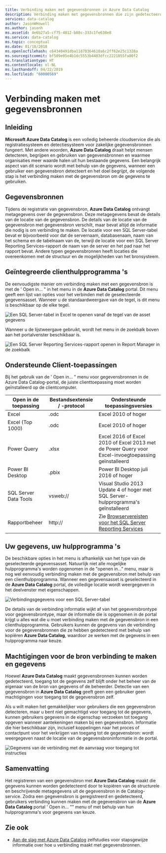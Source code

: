 ```yaml
---
title: Verbinding maken met gegevensbronnen in Azure Data Catalog
description: Verbinding maken met gegevensbronnen die zijn gedetecteerd met Azure Data Catalog markeren artikel met instructies.
services: data-catalog
author: JasonWHowell
ms.author: jasonh
ms.assetid: 4e6b27a5-cf75-4012-b88c-333c1fe638e8
ms.service: data-catalog
ms.topic: conceptual
ms.date: 01/18/2018
ms.openlocfilehash: c64340491dba11870364610a6c2ff62e25c1328a
ms.sourcegitcommit: bf509e05e4b1dc5553b4483dfcc2221055fa80f2
ms.translationtype: HT
ms.contentlocale: nl-NL
ms.lasthandoff: 04/22/2019
ms.locfileid: "60000569"
---
```

# <a name="how-to-connect-to-data-sources"></a>Verbinding maken met gegevensbronnen
## <a name="introduction"></a>Inleiding
**Microsoft Azure Data Catalog** is een volledig beheerde cloudservice die als registratiesysteem en detectiesysteem voor zakelijke gegevensbronnen fungeert. Met andere woorden, **Azure Data Catalog** draait helpt mensen detecteren, begrijpen en gebruiken van gegevensbronnen en waarmee organisaties meer waarde halen uit hun bestaande gegevens. Een belangrijk aspect van dit scenario wordt met behulp van de gegevens, wanneer een gebruiker een gegevensbron detecteert en het doel begrijpt, de volgende stap is het verbinding maken met de gegevensbron om de gegevens te gebruiken.

## <a name="data-source-locations"></a>Gegevensbronnen
Tijdens de registratie van gegevensbron, **Azure Data Catalog** ontvangt metagegevens over de gegevensbron. Deze metagegevens bevat de details van de locatie van de gegevensbron. De details van de locatie van de gegevensbron met gegevensbron verschilt, maar bevat altijd de informatie die nodig is om verbinding te maken. De locatie voor een SQL Server-tabel bevat er bijvoorbeeld voor dat de servernaam, databasenaam, naam van het schema en de tabelnaam van de, terwijl de locatie voor een SQL Server Reporting Services-rapport de naam van de server en het pad naar het rapport bevat. Andere typen gegevensbronnen heeft locaties die overeenkomen met de structuur en de mogelijkheden van het bronsysteem.

## <a name="integrated-client-tools"></a>Geïntegreerde clienthulpprogramma 's
De eenvoudigste manier om verbinding maken met een gegevensbron is met de ' Open in... " in het menu in de **Azure Data Catalog** portal. Dit menu geeft een lijst van opties voor het verbinden met de geselecteerde gegevensasset.
Wanneer u de standaardweergave van de tegel, is dit menu is beschikbaar op de elke tegel.

 ![Een SQL Server-tabel in Excel te openen vanaf de tegel van de asset gegevens](./media/data-catalog-how-to-connect/data-catalog-how-to-connect1.png)

Wanneer u de lijstweergave gebruikt, wordt het menu in de zoekbalk boven aan het portalvenster beschikbaar is.

 ![Een SQL Server Reporting Services-rapport openen in Report Manager in de zoekbalk](./media/data-catalog-how-to-connect/data-catalog-how-to-connect2.png)

## <a name="supported-client-applications"></a>Ondersteunde Client-toepassingen
Bij het gebruik van de ' Open in... " menu voor gegevensbronnen in de Azure Data Catalog-portal, de juiste clienttoepassing moet worden geïnstalleerd op de clientcomputer.

| Open in de toepassing | Bestandsextensie / -protocol | Ondersteunde toepassingsversies |
| --- | --- | --- |
| Excel |.odc |Excel 2010 of hoger |
| Excel (Top 1000) |.odc |Excel 2010 of hoger |
| Power Query |.xlsx |Excel 2016 of Excel 2010 of Excel 2013 met de Power Query voor Excel-invoegtoepassing geïnstalleerd |
| Power BI Desktop |.pbix |Power BI Desktop juli 2016 of hoger |
| SQL Server Data Tools |vsweb:// |Visual Studio 2013 Update 4 of hoger met SQL Server-hulpprogramma's geïnstalleerd |
| Rapportbeheer |http:// |Zie [Browservereisten voor het SQL Server Reporting Services](https://technet.microsoft.com/library/ms156511.aspx) |

## <a name="your-data-your-tools"></a>Uw gegevens, uw hulpprogramma 's
De beschikbare opties in het menu is afhankelijk van het type van de geselecteerde gegevensasset. Natuurlijk niet alle mogelijke hulpprogramma's worden opgenomen in de "openen in..." menu, maar is nog wel eenvoudig verbinding maken met de gegevensbron met behulp van een clienthulpprogramma. Wanneer een gegevensasset is geselecteerd in de **Azure Data Catalog** portal, de volledige locatie wordt weergegeven in het deelvenster met eigenschappen.

 ![Verbindingsgegevens voor een SQL Server-tabel](./media/data-catalog-how-to-connect/data-catalog-how-to-connect3.png)

De details van de verbinding informatie wijkt af van het gegevensbrontype voor gegevensbrontype, maar de informatie die is opgenomen in de portal krijgt u alles wat die u moet verbinding maken met de gegevensbron in een clienthulpprogramma. Gebruikers kunnen de gegevens van de verbinding voor de gegevensbronnen die ze hebben gedetecteerd met behulp van kopiëren **Azure Data Catalog**, waardoor ze werken met de gegevens in een hulpprogramma naar keuze.

## <a name="connecting-and-data-source-permissions"></a>Machtigingen voor de bron verbinding te maken en gegevens
Hoewel **Azure Data Catalog** maakt gegevensbronnen kunnen worden gedetecteerd, toegang tot de gegevens zelf blijft onder het beheer van de eigenaar van de bron van gegevens of de beheerder. Detectie van een gegevensbron in **Azure Data Catalog** geeft geen een gebruiker geen machtigingen voor toegang tot de gegevensbron zelf.

Als u wilt maken het gemakkelijker voor gebruikers die een gegevensbron detecteren, maar u bent niet gemachtigd voor toegang tot de gegevens, kunnen gebruikers gegevens in de eigenschap verzoeken tot toegang opgeven wanneer aantekeningen maken bij een gegevensbron. Informatie die hier beschikbaar zijn, inclusief koppelingen naar het proces of contactpunt voor het verkrijgen van toegang tot de gegevensbron: wordt weergegeven naast de locatie van de gegevensbroninformatie in de portal.

 ![Gegevens van de verbinding met de aanvraag voor toegang tot instructies](./media/data-catalog-how-to-connect/data-catalog-how-to-connect4.png)

## <a name="summary"></a>Samenvatting
Het registreren van een gegevensbron met **Azure Data Catalog** maakt die gegevens kunnen worden gedetecteerd door te kopiëren van de structurele en beschrijvende metagegevens uit de gegevensbron in de Catalog-service. Zodra een gegevensbron is geregistreerd en gedetecteerd, gebruikers verbinding kunnen maken met de gegevensbron van de **Azure Data Catalog** portal ' Open in... "" menu of met behulp van hun hulpprogramma's voor gegevens van keuze.

## <a name="see-also"></a>Zie ook
* [Aan de slag met Azure Data Catalog](data-catalog-get-started.md) zelfstudies voor stapsgewijze informatie over hoe u verbinding maakt met gegevensbronnen.

